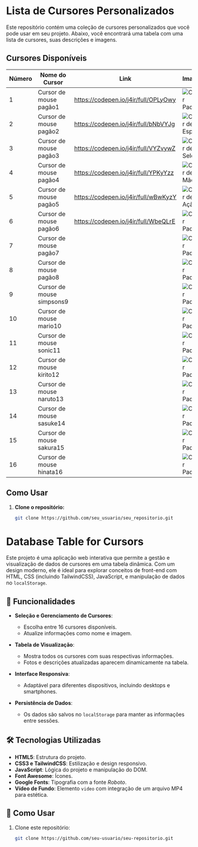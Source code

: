 # Lista de Cursores Personalizados

Este repositório contém uma coleção de cursores personalizados que você pode usar em seu projeto. Abaixo, você encontrará uma tabela com uma lista de cursores, suas descrições e imagens.

## Cursores Disponíveis

| Número | Nome do Cursor      | Link                          | Imagem                          |
|--------|---------------------|-------------------------------|---------------------------------|
| 1      | Cursor de mouse pagão1      | https://codepen.io/j4ir/full/OPLyOwy  | ![Cursor Padrão](imagens/cursor_padrao.png) |
| 2      | Cursor de mouse pagão2      | https://codepen.io/j4ir/full/bNbVYJg  | ![Cursor de Espera](imagens/cursor_espera.png) |
| 3      | Cursor de mouse pagão3      | https://codepen.io/j4ir/full/VYZvywZ  | ![Cursor de Seleção](imagens/cursor_selecao.png) |
| 4      | Cursor de mouse pagão4      | https://codepen.io/j4ir/full/YPKyYzz  | ![Cursor de Mão](imagens/cursor_mao.png) |
| 5      | Cursor de mouse pagão5      | https://codepen.io/j4ir/full/wBwKyzY  | ![Cursor de Ação](imagens/cursor_acao.png) |
| 6      | Cursor de mouse pagão6      | https://codepen.io/j4ir/full/WbeQLrE  | ![Cursor Padrão](imagens/cursor_padrao.png) |
| 7      | Cursor de mouse pagão7      |   | ![Cursor Padrão](imagens/cursor_padrao.png) |
| 8      | Cursor de mouse pagão8      |   | ![Cursor Padrão](imagens/cursor_padrao.png) |
| 9      | Cursor de mouse simpsons9   |   | ![Cursor Padrão](imagens/cursor_padrao.png) |
| 10      | Cursor de mouse mario10    |   | ![Cursor Padrão](imagens/cursor_padrao.png) |
| 11      | Cursor de mouse sonic11    |   | ![Cursor Padrão](imagens/cursor_padrao.png) |
| 12      | Cursor de mouse kirito12   |   | ![Cursor Padrão](imagens/cursor_padrao.png) |
| 13      | Cursor de mouse naruto13   |   | ![Cursor Padrão](imagens/cursor_padrao.png) |
| 14      | Cursor de mouse sasuke14   |   | ![Cursor Padrão](imagens/cursor_padrao.png) |
| 15      | Cursor de mouse sakura15   |   | ![Cursor Padrão](imagens/cursor_padrao.png) |
| 16      | Cursor de mouse hinata16   |   | ![Cursor Padrão](imagens/cursor_padrao.png) |

## Como Usar

1. **Clone o repositório:**
   ```bash
   git clone https://github.com/seu_usuario/seu_repositorio.git
# Database Table for Cursors

Este projeto é uma aplicação web interativa que permite a gestão e visualização de dados de cursores em uma tabela dinâmica. Com um design moderno, ele é ideal para explorar conceitos de front-end com HTML, CSS (incluindo TailwindCSS), JavaScript, e manipulação de dados no `localStorage`.

## 🎯 Funcionalidades

- **Seleção e Gerenciamento de Cursores**:
  - Escolha entre 16 cursores disponíveis.
  - Atualize informações como nome e imagem.

- **Tabela de Visualização**:
  - Mostra todos os cursores com suas respectivas informações.
  - Fotos e descrições atualizadas aparecem dinamicamente na tabela.

- **Interface Responsiva**:
  - Adaptável para diferentes dispositivos, incluindo desktops e smartphones.

- **Persistência de Dados**:
  - Os dados são salvos no `localStorage` para manter as informações entre sessões.

## 🛠️ Tecnologias Utilizadas

- **HTML5**: Estrutura do projeto.
- **CSS3 e TailwindCSS**: Estilização e design responsivo.
- **JavaScript**: Lógica do projeto e manipulação do DOM.
- **Font Awesome**: Ícones.
- **Google Fonts**: Tipografia com a fonte *Roboto*.
- **Vídeo de Fundo**: Elemento `video` com integração de um arquivo MP4 para estética.

## 🚀 Como Usar

1. Clone este repositório:
   ```bash
   git clone https://github.com/seu-usuario/seu-repositorio.git


<html lang="en">
 <head>
  <meta charset="utf-8"/>
  <meta content="width=device-width, initial-scale=1.0" name="viewport"/>
  <link href="https://cdnjs.cloudflare.com/ajax/libs/font-awesome/5.15.3/css/all.min.css" rel="stylesheet"/>
  <link href="https://fonts.googleapis.com/css2?family=Roboto:wght@400;700&amp;display=swap" rel="stylesheet"/>
    <div class="md:w-1/2 p-4">
     <h1 class="text-2xl font-bold mb-4">
